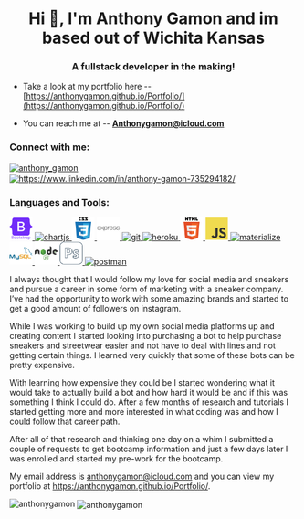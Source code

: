 <h1 align="center">Hi 👋, I'm Anthony Gamon and im based out of Wichita Kansas</h1>
<h3 align="center">A fullstack developer in the making!</h3>

- Take a look at my portfolio here -- [https://anthonygamon.github.io/Portfolio/](https://anthonygamon.github.io/Portfolio/)

- You can reach me at -- **Anthonygamon@icloud.com**

<h3 align="left">Connect with me:</h3>
<p align="left">
<a href="https://twitter.com/anthony_gamon" target="blank"><img align="center" src="https://cdn.jsdelivr.net/npm/simple-icons@3.0.1/icons/twitter.svg" alt="anthony_gamon" height="30" width="40" /></a>
<a href="https://linkedin.com/in/https://www.linkedin.com/in/anthony-gamon-735294182/" target="blank"><img align="center" src="https://cdn.jsdelivr.net/npm/simple-icons@3.0.1/icons/linkedin.svg" alt="https://www.linkedin.com/in/anthony-gamon-735294182/" height="30" width="40" /></a>
</p>

<h3 align="left">Languages and Tools:</h3>
<p align="left"> <a href="https://getbootstrap.com" target="_blank"> <img src="https://raw.githubusercontent.com/devicons/devicon/master/icons/bootstrap/bootstrap-plain-wordmark.svg" alt="bootstrap" width="40" height="40"/> </a> <a href="https://www.chartjs.org" target="_blank"> <img src="https://www.chartjs.org/media/logo-title.svg" alt="chartjs" width="40" height="40"/> </a> <a href="https://www.w3schools.com/css/" target="_blank"> <img src="https://raw.githubusercontent.com/devicons/devicon/master/icons/css3/css3-original-wordmark.svg" alt="css3" width="40" height="40"/> </a> <a href="https://expressjs.com" target="_blank"> <img src="https://raw.githubusercontent.com/devicons/devicon/master/icons/express/express-original-wordmark.svg" alt="express" width="40" height="40"/> </a> <a href="https://git-scm.com/" target="_blank"> <img src="https://www.vectorlogo.zone/logos/git-scm/git-scm-icon.svg" alt="git" width="40" height="40"/> </a> <a href="https://heroku.com" target="_blank"> <img src="https://www.vectorlogo.zone/logos/heroku/heroku-icon.svg" alt="heroku" width="40" height="40"/> </a> <a href="https://www.w3.org/html/" target="_blank"> <img src="https://raw.githubusercontent.com/devicons/devicon/master/icons/html5/html5-original-wordmark.svg" alt="html5" width="40" height="40"/> </a> <a href="https://developer.mozilla.org/en-US/docs/Web/JavaScript" target="_blank"> <img src="https://raw.githubusercontent.com/devicons/devicon/master/icons/javascript/javascript-original.svg" alt="javascript" width="40" height="40"/> </a> <a href="https://materializecss.com/" target="_blank"> <img src="https://raw.githubusercontent.com/prplx/svg-logos/5585531d45d294869c4eaab4d7cf2e9c167710a9/svg/materialize.svg" alt="materialize" width="40" height="40"/> </a> <a href="https://www.mysql.com/" target="_blank"> <img src="https://raw.githubusercontent.com/devicons/devicon/master/icons/mysql/mysql-original-wordmark.svg" alt="mysql" width="40" height="40"/> </a> <a href="https://nodejs.org" target="_blank"> <img src="https://raw.githubusercontent.com/devicons/devicon/master/icons/nodejs/nodejs-original-wordmark.svg" alt="nodejs" width="40" height="40"/> </a> <a href="https://www.photoshop.com/en" target="_blank"> <img src="https://raw.githubusercontent.com/devicons/devicon/master/icons/photoshop/photoshop-line.svg" alt="photoshop" width="40" height="40"/> </a> <a href="https://postman.com" target="_blank"> <img src="https://www.vectorlogo.zone/logos/getpostman/getpostman-icon.svg" alt="postman" width="40" height="40"/> </a> </p>

I always thought that I would follow my love for social media and sneakers and pursue a career in some form of marketing with a sneaker company. I’ve had the opportunity to work with some amazing brands and started to get a good amount of followers on instagram.

While I was working to build up my own social media platforms up and creating content I started looking into purchasing a bot to help purchase sneakers and streetwear easier and not have to deal with lines and not getting certain things. I learned very quickly that some of these bots can be pretty expensive.

With learning how expensive they could be I started wondering what it would take to actually build a bot and how hard it would be and if this was something I think I could do. After a few months of research and tutorials I started getting more and more interested in what coding was and how I could follow that career path.

After all of that research and thinking one day on a whim I submitted a couple of requests to get bootcamp information and just a few days later I was enrolled and started my pre-work for the bootcamp.

My email address is anthonygamon@icloud.com and you can view my portfolio at https://anthonygamon.github.io/Portfolio/.

<p><img align="left" src="https://github-readme-stats.vercel.app/api/top-langs?username=anthonygamon&show_icons=true&locale=en&layout=compact" alt="anthonygamon" /></p>

<p>&nbsp;<img align="center" src="https://github-readme-stats.vercel.app/api?username=anthonygamon&show_icons=true&locale=en" alt="anthonygamon" /></p>
